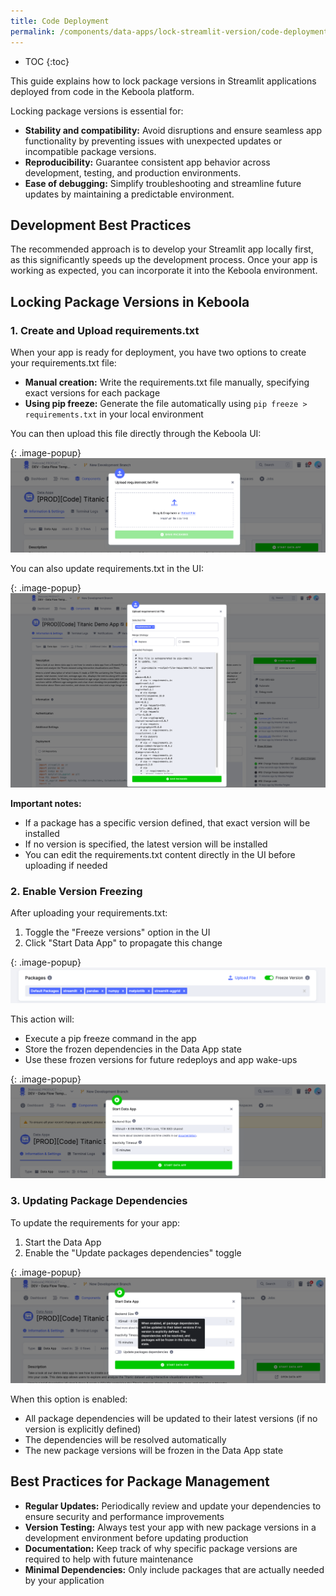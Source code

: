 ```yaml
---
title: Code Deployment
permalink: /components/data-apps/lock-streamlit-version/code-deployment/
---
```


* TOC
{:toc}

This guide explains how to lock package versions in Streamlit applications deployed from code in the Keboola platform.

Locking package versions is essential for:   

- **Stability and compatibility:** Avoid disruptions and ensure seamless app functionality by preventing issues with unexpected updates or incompatible package versions.
- **Reproducibility:** Guarantee consistent app behavior across development, testing, and production environments. 
- **Ease of debugging:** Simplify troubleshooting and streamline future updates by maintaining a predictable environment.

## Development Best Practices

The recommended approach is to develop your Streamlit app locally first, as this significantly speeds up the development process. Once your app is working as expected, you can incorporate it into the Keboola environment.

## Locking Package Versions in Keboola

### 1. Create and Upload requirements.txt

When your app is ready for deployment, you have two options to create your requirements.txt file:

- **Manual creation:** Write the requirements.txt file manually, specifying exact versions for each package
- **Using pip freeze:** Generate the file automatically using `pip freeze > requirements.txt` in your local environment

You can then upload this file directly through the Keboola UI:

{: .image-popup}
![Upload Requirements](/components/data-apps/lock-streamlit-version/code-deployment/upload-requirements.png)

You can also update requirements.txt in the UI:

{: .image-popup}
![Update Requirements](/components/data-apps/lock-streamlit-version/code-deployment/update-requirements.png)

**Important notes:**
- If a package has a specific version defined, that exact version will be installed
- If no version is specified, the latest version will be installed
- You can edit the requirements.txt content directly in the UI before uploading if needed

### 2. Enable Version Freezing

After uploading your requirements.txt:

1. Toggle the "Freeze versions" option in the UI
2. Click "Start Data App" to propagate this change

{: .image-popup}
![Freeze Version Toggle](/components/data-apps/lock-streamlit-version/code-deployment/freeze-version-toggle.png)

This action will:
- Execute a pip freeze command in the app
- Store the frozen dependencies in the Data App state
- Use these frozen versions for future redeploys and app wake-ups

{: .image-popup}
![Start Data App](/components/data-apps/lock-streamlit-version/code-deployment/start-data-app.png)

### 3. Updating Package Dependencies

To update the requirements for your app:

1. Start the Data App
2. Enable the "Update packages dependencies" toggle

{: .image-popup}
![Update Dependencies](/components/data-apps/lock-streamlit-version/code-deployment/update-dependencies.png)

When this option is enabled:
- All package dependencies will be updated to their latest versions (if no version is explicitly defined)
- The dependencies will be resolved automatically
- The new package versions will be frozen in the Data App state

## Best Practices for Package Management

- **Regular Updates:** Periodically review and update your dependencies to ensure security and performance improvements
- **Version Testing:** Always test your app with new package versions in a development environment before updating production
- **Documentation:** Keep track of why specific package versions are required to help with future maintenance
- **Minimal Dependencies:** Only include packages that are actually needed by your application 